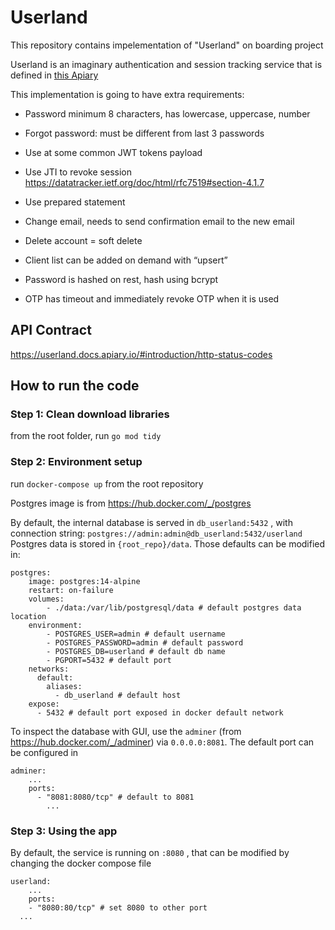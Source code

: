 # Userland

This repository contains impelementation of "Userland" on boarding project

Userland is an imaginary authentication and session tracking service that is defined in [this Apiary ](https://userland.docs.apiary.io)

This implementation is going to have extra requirements:

- Password minimum 8 characters, has lowercase, uppercase, number

- Forgot password: must be different from last 3 passwords

- Use at some common JWT tokens payload

- Use JTI to revoke session https://datatracker.ietf.org/doc/html/rfc7519#section-4.1.7 

- Use prepared statement

- Change email, needs to send confirmation email to the new email

- Delete account = soft delete

- Client list can be added on demand with  “upsert”

- Password is hashed on rest, hash using bcrypt

- OTP has timeout and immediately revoke OTP when it is used

  

## API Contract

https://userland.docs.apiary.io/#introduction/http-status-codes

## How to run the code

### Step 1: Clean download libraries

from the root folder, run `go mod tidy`



### Step 2: Environment setup

run `docker-compose up` from the root repository

Postgres image is from https://hub.docker.com/_/postgres

By default, the internal database is served in `db_userland:5432` , with connection string: `postgres://admin:admin@db_userland:5432/userland` Postgres data is stored in `{root_repo}/data`. Those defaults can be modified in:

```
postgres:
    image: postgres:14-alpine
    restart: on-failure
    volumes:
        - ./data:/var/lib/postgresql/data # default postgres data location
    environment:
        - POSTGRES_USER=admin # default username
        - POSTGRES_PASSWORD=admin # default password
        - POSTGRES_DB=userland # default db name
        - PGPORT=5432 # default port
    networks: 
      default:
        aliases: 
          - db_userland # default host
    expose:
      - 5432 # default port exposed in docker default network
```

To inspect the database with GUI, use the `adminer` (from https://hub.docker.com/_/adminer) via `0.0.0.0:8081`. The default port can be configured in

```
adminer:
    ...
    ports:
      - "8081:8080/tcp" # default to 8081
		...
```



### Step 3: Using the app

By default, the service is running on `:8080` , that can be modified by changing the docker compose file

```
userland:
	...
	ports:
  	- "8080:80/tcp" # set 8080 to other port
  ...
```



